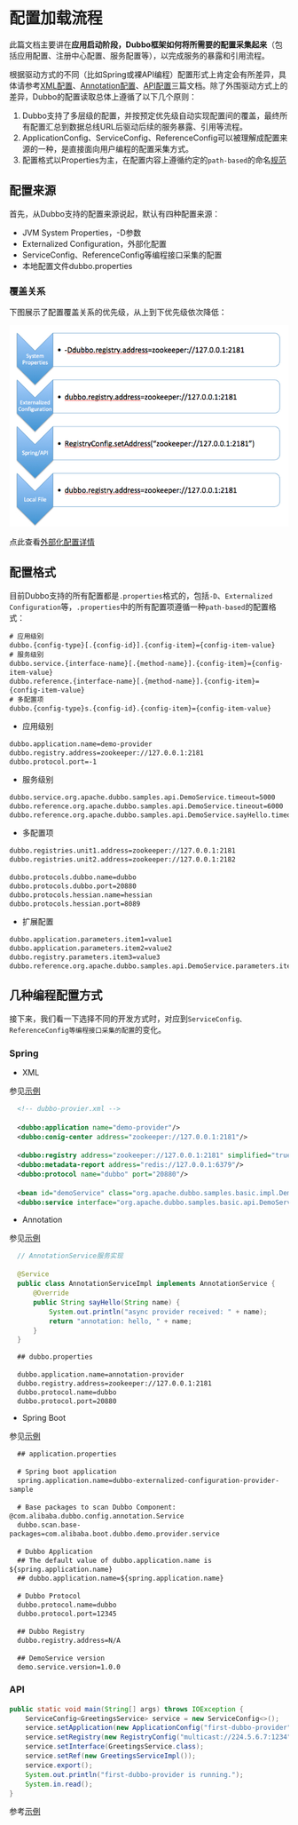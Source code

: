 # 配置加载流程

此篇文档主要讲在**应用启动阶段，Dubbo框架如何将所需要的配置采集起来**（包括应用配置、注册中心配置、服务配置等），以完成服务的暴露和引用流程。

根据驱动方式的不同（比如Spring或裸API编程）配置形式上肯定会有所差异，具体请参考[XML配置](./xml.md)、[Annotation配置](./annotation.md)、[API配置](./api.md)三篇文档。除了外围驱动方式上的差异，Dubbo的配置读取总体上遵循了以下几个原则：

1. Dubbo支持了多层级的配置，并按预定优先级自动实现配置间的覆盖，最终所有配置汇总到数据总线URL后驱动后续的服务暴露、引用等流程。
2. ApplicationConfig、ServiceConfig、ReferenceConfig可以被理解成配置来源的一种，是直接面向用户编程的配置采集方式。
3. 配置格式以Properties为主，在配置内容上遵循约定的`path-based`的命名[规范](#配置格式)



## 配置来源

首先，从Dubbo支持的配置来源说起，默认有四种配置来源：

- JVM System Properties，-D参数
- Externalized Configuration，外部化配置
- ServiceConfig、ReferenceConfig等编程接口采集的配置
- 本地配置文件dubbo.properties

### 覆盖关系

下图展示了配置覆盖关系的优先级，从上到下优先级依次降低：

![覆盖关系](/img/blog/configuration.jpg)

点此查看[外部化配置详情](./config-center.md)


## 配置格式

目前Dubbo支持的所有配置都是`.properties`格式的，包括`-D`、`Externalized Configuration`等，`.properties`中的所有配置项遵循一种`path-based`的配置格式：

```properties
# 应用级别
dubbo.{config-type}[.{config-id}].{config-item}={config-item-value}
# 服务级别
dubbo.service.{interface-name}[.{method-name}].{config-item}={config-item-value}
dubbo.reference.{interface-name}[.{method-name}].{config-item}={config-item-value}
# 多配置项
dubbo.{config-type}s.{config-id}.{config-item}={config-item-value}
```

- 应用级别

```properties
dubbo.application.name=demo-provider
dubbo.registry.address=zookeeper://127.0.0.1:2181
dubbo.protocol.port=-1
```

- 服务级别

```properties
dubbo.service.org.apache.dubbo.samples.api.DemoService.timeout=5000
dubbo.reference.org.apache.dubbo.samples.api.DemoService.tineout=6000
dubbo.reference.org.apache.dubbo.samples.api.DemoService.sayHello.timeout=7000
```

- 多配置项

```properties
dubbo.registries.unit1.address=zookeeper://127.0.0.1:2181
dubbo.registries.unit2.address=zookeeper://127.0.0.1:2182

dubbo.protocols.dubbo.name=dubbo
dubbo.protocols.dubbo.port=20880
dubbo.protocols.hessian.name=hessian
dubbo.protocols.hessian.port=8089
```

- 扩展配置

```properties
dubbo.application.parameters.item1=value1
dubbo.application.parameters.item2=value2
dubbo.registry.parameters.item3=value3
dubbo.reference.org.apache.dubbo.samples.api.DemoService.parameters.item4=value4
```

## 几种编程配置方式

接下来，我们看一下选择不同的开发方式时，对应到`ServiceConfig、ReferenceConfig等编程接口采集的配置`的变化。

### Spring

- XML

参见[示例](https://github.com/apache/incubator-dubbo-samples/tree/master/dubbo-samples-basic)

```xml
  <!-- dubbo-provier.xml -->
  
  <dubbo:application name="demo-provider"/>
  <dubbo:conig-center address="zookeeper://127.0.0.1:2181"/>
  
  <dubbo:registry address="zookeeper://127.0.0.1:2181" simplified="true"/>
  <dubbo:metadata-report address="redis://127.0.0.1:6379"/>
  <dubbo:protocol name="dubbo" port="20880"/>
  
  <bean id="demoService" class="org.apache.dubbo.samples.basic.impl.DemoServiceImpl"/>
  <dubbo:service interface="org.apache.dubbo.samples.basic.api.DemoService" ref="demoService"/>
 ```



- Annotation

参见[示例](https://github.com/apache/incubator-dubbo-samples/tree/master/dubbo-samples-annotation)

```java
  // AnnotationService服务实现
  
  @Service
  public class AnnotationServiceImpl implements AnnotationService {
      @Override
      public String sayHello(String name) {
          System.out.println("async provider received: " + name);
          return "annotation: hello, " + name;
      }
  }
 ```

```properties
  ## dubbo.properties
  
  dubbo.application.name=annotation-provider
  dubbo.registry.address=zookeeper://127.0.0.1:2181
  dubbo.protocol.name=dubbo
  dubbo.protocol.port=20880
```



- Spring Boot

参见[示例](https://github.com/apache/incubator-dubbo-spring-boot-project/tree/master/dubbo-spring-boot-samples)

```properties
  ## application.properties
  
  # Spring boot application
  spring.application.name=dubbo-externalized-configuration-provider-sample
  
  # Base packages to scan Dubbo Component: @com.alibaba.dubbo.config.annotation.Service
  dubbo.scan.base-packages=com.alibaba.boot.dubbo.demo.provider.service
  
  # Dubbo Application
  ## The default value of dubbo.application.name is ${spring.application.name}
  ## dubbo.application.name=${spring.application.name}
  
  # Dubbo Protocol
  dubbo.protocol.name=dubbo
  dubbo.protocol.port=12345
  
  ## Dubbo Registry
  dubbo.registry.address=N/A
  
  ## DemoService version
  demo.service.version=1.0.0
```



### API

```java
public static void main(String[] args) throws IOException {
    ServiceConfig<GreetingsService> service = new ServiceConfig<>();
    service.setApplication(new ApplicationConfig("first-dubbo-provider"));
    service.setRegistry(new RegistryConfig("multicast://224.5.6.7:1234"));
    service.setInterface(GreetingsService.class);
    service.setRef(new GreetingsServiceImpl());
    service.export();
    System.out.println("first-dubbo-provider is running.");
    System.in.read();
}
```

参考[示例](https://github.com/apache/incubator-dubbo-samples/tree/master/dubbo-samples-api)